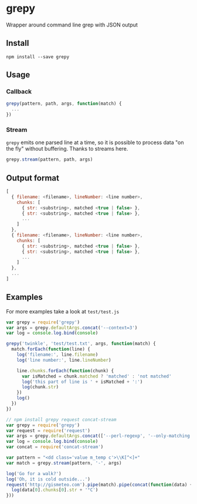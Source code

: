 # grepy

Wrapper around command line grep with JSON output

## Install
```shell
npm install --save grepy
```

## Usage

### Callback

```js
grepy(pattern, path, args, function(match) {
  ...
})
```

### Stream

`grepy` emits one parsed line at a time, so it is possible to process data "on the fly" without buffering. Thanks to streams here.


```js
grepy.stream(pattern, path, args)
```

## Output format
```js
[
  { filename: <filename>, lineNumber: <line number>,
    chunks: [
      { str: <substring>, matched <true | false> },
      { str: <substring>, matched <true | false> },
      ...
    ]
  },
  { filename: <filename>, lineNumber: <line number>,
    chunks: [
      { str: <substring>, matched <true | false> },
      { str: <substring>, matched <true | false> },
      ...
    ]
  },
  ...
]
```

## Examples

For more examples take a look at `test/test.js`

```js
var grepy = require('grepy')
var args = grepy.defaultArgs.concat('--context=3')
var log = console.log.bind(console)

grepy('twinkle', 'test/test.txt', args, function(match) {
  match.forEach(function(line) {
    log('filename:', line.filename)
    log('line number:', line.lineNumber)

    line.chunks.forEach(function(chunk) {
      var isMatched = chunk.matched ? 'matched' : 'not matched'
      log('this part of line is ' + isMatched + ':')
      log(chunk.str)
    })
    log()
  })
})
```

```js
// npm install grepy request concat-stream
var grepy = require('grepy')
var request = require('request')
var args = grepy.defaultArgs.concat(['--perl-regexp', '--only-matching'])
var log = console.log.bind(console)
var concat = require('concat-stream')

var pattern = "<dd class='value m_temp c'>\\K[^<]+"
var match = grepy.stream(pattern, '-', args)

log('Go for a walk?')
log('Oh, it is cold outside...')
request('http://gismeteo.com').pipe(match).pipe(concat(function(data) {
  log(data[0].chunks[0].str + '°C')
}))
```
